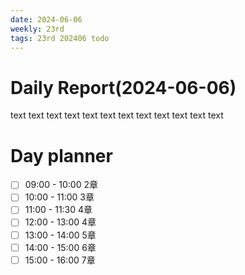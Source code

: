 ```yaml
---
date: 2024-06-06
weekly: 23rd
tags: 23rd 202406 todo
---
```

# Daily Report(2024-06-06)
text text text text text text text text text text text text
# Day planner
- [ ] 09:00 - 10:00 2章
- [ ] 10:00 - 11:00 3章
- [ ] 11:00 - 11:30 4章
- [ ] 12:00 - 13:00 4章
- [ ] 13:00 - 14:00 5章
- [ ] 14:00 - 15:00 6章
- [ ] 15:00 - 16:00 7章
